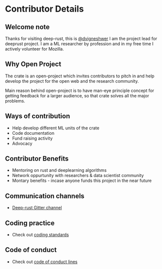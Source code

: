 # Contributor Details

## Welcome note

Thanks for visiting deep-rust, this is [@dvigneshwer](https://twitter.com/dvigneshwer) I am the project lead for deeprust project. I am a ML researcher by profession and in my free time I actively volunteer for Mozilla. 

## Why Open Project

The crate is an open-project which invites contributors to pitch in and help develop the project for the open web and the research community.

Main reason behind open-project is to have man-eye principle concept for getting feedback for a larger audience, so that crate solves all the major problems.

## Ways of contribution 

* Help develop different ML units of the crate
* Code documentation 
* Fund raising activity
* Advocacy

## Contributor Benefits 

* Mentoring on rust and deeplearning algorithms
* Network oppurtunity with researchers & data scientist community
* Montary benefits - incase anyone funds this project in the near future

## Communication channels

* [Deep-rust Gitter channel](https://gitter.im/dvigneshwer/deeprust)

## Coding practice

* Check out [coding standards](/code/)

## Code of conduct

* Check out [code of conduct lines](https://github.com/dvigneshwer/deeprust/blob/master/code_of_conduct/code_of_conduct.md)
